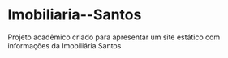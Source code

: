 # Imobiliaria--Santos
Projeto acadêmico criado para apresentar um site estático com informações da Imobiliária Santos
